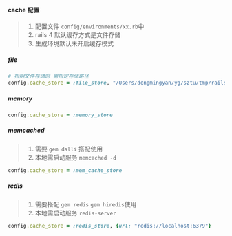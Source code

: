 #### cache 配置
> 1. 配置文件 `config/environments/xx.rb`中
> 2. rails 4 默认缓存方式是文件存储
> 3. 生成环境默认未开启缓存模式


##### file
```ruby
# 指明文件存储时 需指定存储路径
config.cache_store = :file_store, "/Users/dongmingyan/yg/sztu/tmp/rails_temp"
```

##### memory
```ruby
config.cache_store = :memory_store
```

##### memcached
> 1. 需要 `gem dalli` 搭配使用
> 2. 本地需启动服务 `memcached -d`
```ruby
config.cache_store = :mem_cache_store
```

##### redis
> 1. 需要搭配 `gem redis` `gem hiredis`使用
> 2. 本地需启动服务 `redis-server`
```ruby
config.cache_store = :redis_store, {url: "redis://localhost:6379"}
```